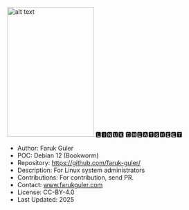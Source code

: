 <img src="https://cdn.britannica.com/99/124299-050-4B4D509F/Linus-Torvalds-2012.jpg" alt="alt text" width="200" height="300">
🅻🅸🅽🆄🆇 🅲🅷🅴🅰🆃🆂🅷🅴🅴🆃

- Author: Faruk Guler
- POC: Debian 12 (Bookworm)
- Repository: https://github.com/faruk-guler/
- Description: For Linux system administrators
- Contributions: For contribution, send PR.
- Contact: www.farukguler.com
- License: CC-BY-4.0
- Last Updated: 2025
